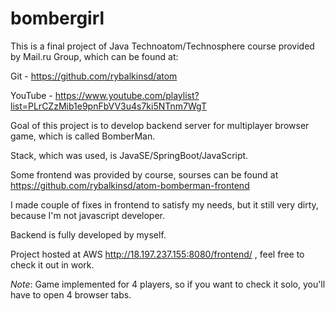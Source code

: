 # bombergirl
This is a final project of Java Technoatom/Technosphere course provided by Mail.ru Group, which can be found at:

Git - https://github.com/rybalkinsd/atom

YouTube - https://www.youtube.com/playlist?list=PLrCZzMib1e9pnFbVV3u4s7ki5NTnm7WgT

Goal of this project is to develop backend server for multiplayer browser game, which is called BomberMan.

Stack, which was used, is JavaSE/SpringBoot/JavaScript.

Some frontend was provided by course, sourses can be found at https://github.com/rybalkinsd/atom-bomberman-frontend

I made couple of fixes in frontend to satisfy my needs, but it still very dirty, because I'm not javascript developer.

Backend is fully developed by myself.

Project hosted at AWS http://18.197.237.155:8080/frontend/ , feel free to check it out in work.

*Note*: Game implemented for 4 players, so if you want to check it solo, you'll have to open 4 browser tabs.
